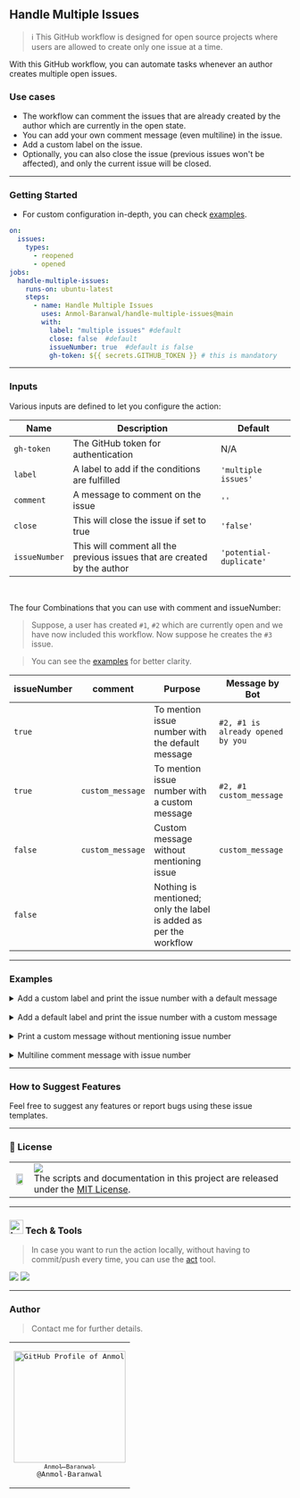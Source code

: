 ## Handle Multiple Issues

> ℹ️ This GitHub workflow is designed for open source projects where users are allowed to create only one issue at a time.

With this GitHub workflow, you can automate tasks whenever an author creates multiple open issues.

### Use cases

- The workflow can comment the issues that are already created by the author which are currently in the open state.
- You can add your own comment message (even multiline) in the issue.
- Add a custom label on the issue.
- Optionally, you can also close the issue (previous issues won't be affected), and only the current issue will be closed.

---

### Getting Started

- For custom configuration in-depth, you can check [examples](#examples).

```yml
on:
  issues:
    types:
      - reopened
      - opened
jobs:
  handle-multiple-issues:
    runs-on: ubuntu-latest
    steps:
      - name: Handle Multiple Issues
        uses: Anmol-Baranwal/handle-multiple-issues@main
        with:
          label: "multiple issues" #default
          close: false  #default
          issueNumber: true  #default is false
          gh-token: ${{ secrets.GITHUB_TOKEN }} # this is mandatory
```

---

### Inputs

Various inputs are defined to let you configure the action:

| Name | Description | Default |
| ---- | ----------- | ------- |
| `gh-token` | The GitHub token for authentication | N/A |
| `label` | A label to add if the conditions are fulfilled | `'multiple issues'` |
| `comment` | A message to comment on the issue | `''` |
| `close` | This will close the issue if set to true | `'false'` |
| `issueNumber` | This will comment all the previous issues that are created by the author | `'potential-duplicate'` |

<br>

The four Combinations that you can use with comment and issueNumber:

> Suppose, a user has created `#1`, `#2` which are currently open and we have now included this workflow. Now suppose he creates the `#3` issue.

> You can see the [examples](#examples) for better clarity.

| issueNumber | comment | Purpose | Message by Bot |
| ----------- | ------- | ------- | -------------- |
| `true` |  | To mention issue number with the default message | `#2, #1 is already opened by you` |
| `true` | `custom_message` | To mention issue number with a custom message | `#2, #1 custom_message` |
| `false` | `custom_message` | Custom message without mentioning issue | `custom_message` |
| `false` |  | Nothing is mentioned; only the label is added as per the workflow | |


---

### Examples

<details>
  <summary>Add a custom label and print the issue number with a default message</summary>

```yml
uses: Anmol-Baranwal/handle-multiple-issues@main
with:
  label: "up for grabs" #default is 'multiple issues'
  close: false  #default
  issueNumber: true  #default is false
  gh-token: ${{ secrets.GITHUB_TOKEN }}
```
  
</details>

<br>

<details>
  <summary>Add a default label and print the issue number with a custom message</summary>
  
```yml
uses: Anmol-Baranwal/handle-multiple-issues@main
with:
  # label 'multiple issues' will be added
  comment: 'custom message'
  issueNumber: true
  gh-token: ${{ secrets.GITHUB_TOKEN }} # this is mandatory
```
  
</details>

<br>

<details>
  <summary>Print a custom message without mentioning issue number</summary>
  
```yml
uses: Anmol-Baranwal/handle-multiple-issues@main
with:
  label: "multiple issues" #default
  comment: 'custom message'
  gh-token: ${{ secrets.GITHUB_TOKEN }} # this is mandatory
```
  
</details>

<br>

<details>
  <summary>Multiline comment message with issue number</summary>
  
```yml
uses: Anmol-Baranwal/handle-multiple-issues@main
with:
  label: "multiple issues" #default
  comment: |
    'custom message1'
    'custom message2'
  issueNumber: true  #default is false
  gh-token: ${{ secrets.GITHUB_TOKEN }} # this is mandatory

#  Suppose #1 is already created by the author.
#  Output
#  #1 custom message1
#  custom message2
```

</details>

---

### How to Suggest Features

Feel free to suggest any features or report bugs using these issue templates.

---

### 📝 License

<table>
  <tr>
     <td>
       <p align="center"> <img src="https://github.com/rupali-codes/LinksHub/assets/66154908/65ae0c03-9cad-47a6-80b8-23c91cd2ac4e" width="80%"></img>
    </td>
    <td> 
      <img src="https://img.shields.io/badge/License-MIT-yellow.svg"/> <br> 
The scripts and documentation in this project are released under the <a href="./LICENSE">MIT License</a>. <img width=2300/>
    </td>
  </tr>
</table>

---

### <img src="https://user-images.githubusercontent.com/74038190/221857984-5bf77e81-6f65-4502-a7c8-f29a978efb3f.png" alt="bullseye" width="25" /> Tech & Tools

> In case you want to run the action locally, without having to commit/push every time, you can use the [act](https://github.com/nektos/act) tool.

<img src="https://img.shields.io/badge/TypeScript-007ACC?style=for-the-badge&logo=typescript&logoColor=white" /> <img src="https://img.shields.io/badge/GitHub_Actions-2088FF?style=for-the-badge&logo=github-actions&logoColor=white" />

---

### Author 

> Contact me for further details.

<table>
<td align="center" width="200"><pre><a href="https://github.com/Anmol-Baranwal"><img src="https://avatars.githubusercontent.com/u/74038190?v=4" width="200" alt="GitHub Profile of Anmol Baranwal" /><br><sub>Anmol Baranwal</sub></a><br>@Anmol-Baranwal</pre></td>
</table>
